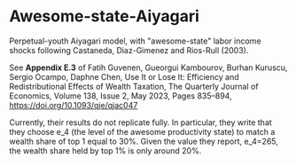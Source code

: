 # Awesome-state-Aiyagari

Perpetual-youth Aiyagari model, with "awesome-state" labor income shocks following Castaneda, Diaz-Gimenez and Rios-Rull (2003). 

See **Appendix E.3** of Fatih Guvenen, Gueorgui Kambourov, Burhan Kuruscu, Sergio Ocampo, Daphne Chen, Use It or Lose It: Efficiency and Redistributional Effects of Wealth Taxation, The Quarterly Journal of Economics, Volume 138, Issue 2, May 2023, Pages 835–894, https://doi.org/10.1093/qje/qjac047 

Currently, their results do not replicate fully. In particular, they write that they choose e_4 (the level of the awesome productivity state) to match a wealth share of top 1 equal to 30%. Given the value they report, e_4=265, the wealth share held by top 1% is only around 20%.
